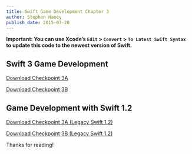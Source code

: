```yaml
---
title: Swift Game Development Chapter 3
author: Stephen Haney
publish_date: 2015-07-20
---
```


**Important: You can use Xcode’s `Edit` > `Convert` > `To Latest Swift Syntax` to update this code to the newest version of Swift.**

## Swift 3 Game Development

<a href="https://github.com/StephenHaney/game-development-with-swift-assets/blob/main/chapter-3/swift-3/Checkpoint-3A.zip?raw=true">Download Checkpoint 3A</a>

<a href="https://github.com/StephenHaney/game-development-with-swift-assets/blob/main/chapter-3/swift-3/Checkpoint-3B.zip?raw=true">Download Checkpoint 3B</a>

## Game Development with Swift 1.2

<a href="https://github.com/StephenHaney/game-development-with-swift-assets/blob/main/chapter-3/swift-1/Checkpoint-3A.zip?raw=true">Download Checkpoint 3A (Legacy Swift 1.2)</a>

<a href="https://github.com/StephenHaney/game-development-with-swift-assets/blob/main/chapter-3/swift-1/Checkpoint-3B.zip?raw=true">Download Checkpoint 3B (Legacy Swift 1.2)</a>

Thanks for reading!

